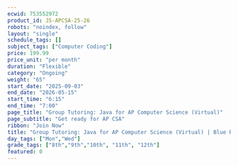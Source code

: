 ```yaml
---
ecwid: 753552972
product_id: JS-APCSA-25-26
robots: "noindex, follow"
layout: "single"
schedule_tags: []
subject_tags: ["Computer Coding"]
price: 199.99
price_unit: "per month"
duration: "Flexible"
category: "Ongoing"
weight: "65"
start_date: "2025-09-03"
end_date: "2026-05-15"
start_time: "6:15"
end_time: "7:00"
page_title: "Group Tutoring: Java for AP Computer Science (Virtual)"
page_subtitle: "Get ready for AP CSA"
ribbon: "Join Now"
title: "Group Tutoring: Java for AP Computer Science (Virtual) | Blue Ridge Boost"
day_tags: ["Mon","Wed"]
grade_tags: ["8th","9th","10th", "11th", "12th"]
featured: 0
---
```

